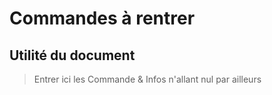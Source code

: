 # Commandes à rentrer

## Utilité du document

> Entrer ici les Commande & Infos n'allant nul par ailleurs
